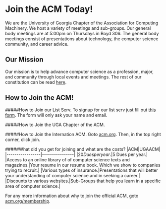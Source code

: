 Join the ACM Today!
==============
We are the University of Georgia Chapter of the Association for Computing Machinery. We host a variety of meetings and sub-groups. Our general body meetings are at 5:00pm on Thursdays in Boyd 306. The general body meetings consist of presentations about technology, the computer science community, and career advice.

Our Mission
-----------
Our mission is to help advance computer science as a profession, major, and community through local events and meetings.
The rest of our constitution can be read [here](https://drive.google.com/file/d/0B74QQagPixO_NlprRXBjUWFsRG8/view?usp=sharing).

How to Join the ACM!
--------------------
#####How to Join our List Serv.
To signup for our list serv just fill out [this form](http://). The form will only ask your name and email.

#####How to Join the UGA Chapter of the ACM.

#####How to Join the Internation ACM.
Goto [acm.org](http://www.acm.org/). Then, in the top right corner, click join.

#####What did you get for joining and what are the costs?
|ACM|UGAACM|
|-----------------|----------------|
|$20 Dues per year.|$5 Dues per year.|
|Access to an online library of of computer science texts and magazines.|Your resume in our resume book. Which we show to companies trying to recruit.|
|Various types of insurance.|Presentations that will better your understanding of computer science and in seeking a career.|
|Discounts to various websites.|Sub-Groups that help you learn in a specific area of computer science.|

For any more information about why to join the official ACM, goto [acm.org/membership](http://www.acm.org/membership).
